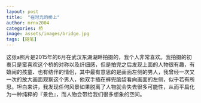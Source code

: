 ```yaml
---
layout: post
title:  "在时光的桥上"
author: mrnx2004
categories: 桥
image: assets/images/bridge.jpg
tags: [随笔]
---
```


这张a照片是2015年的6月在武汉东湖湖畔拍摄的，我个人非常喜欢。我拍摄的初衷只是蛮喜欢这个桥的对称以及纤细感，但是拍完之后发现上面的人物很有趣，有嬉闹的孩童、也有结伴的情侣，其中最有意思的是画面左侧的男人，我曾经一次又一次的放大画面观察这个男人，他双手插在裤兜脑袋看向画面的左侧，似乎若有所思。坦白来讲，我发现任何风景如果脱离了人物就会失去很多可能性，从而平扁化为一种纯粹的『景色』，而人物会带给我们很多想象的空间。
